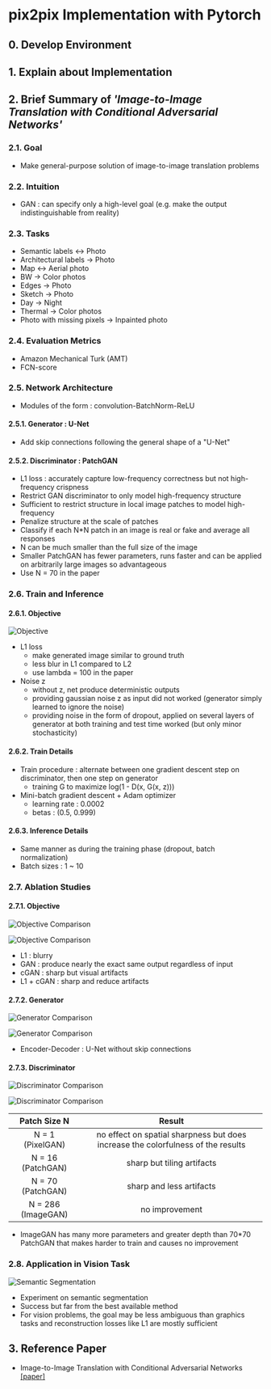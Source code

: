 # pix2pix Implementation with Pytorch


## 0. Develop Environment


## 1. Explain about Implementation


## 2. Brief Summary of *'Image-to-Image Translation with Conditional Adversarial Networks'*


### 2.1. Goal
- Make general-purpose solution of image-to-image translation problems


### 2.2. Intuition
- GAN : can specify only a high-level goal (e.g. make the output indistinguishable from reality)


### 2.3. Tasks
- Semantic labels <-> Photo
- Architectural labels -> Photo
- Map <-> Aerial photo
- BW -> Color photos
- Edges -> Photo
- Sketch -> Photo
- Day -> Night
- Thermal -> Color photos
- Photo with missing pixels -> Inpainted photo

### 2.4. Evaluation Metrics
- Amazon Mechanical Turk (AMT)
- FCN-score


### 2.5. Network Architecture
- Modules of the form : convolution-BatchNorm-ReLU

#### 2.5.1. Generator : U-Net
- Add skip connections following the general shape of a "U-Net"

#### 2.5.2. Discriminator : PatchGAN
- L1 loss : accurately capture low-frequency correctness but not high-frequency crispness
- Restrict GAN discriminator to only model high-frequency structure
- Sufficient to restrict structure in local image patches to model high-frequency
- Penalize structure at the scale of patches
- Classify if each N*N patch in an image is real or fake and average all responses
- N can be much smaller than the full size of the image
- Smaller PatchGAN has fewer parameters, runs faster and can be applied on arbitrarily large images so advantageous
- Use N = 70 in the paper


### 2.6. Train and Inference
#### 2.6.1. Objective
![Objective](./Figures/Objective.png)
- L1 loss
  * make generated image similar to ground truth
  * less blur in L1 compared to L2
  * use lambda = 100 in the paper
- Noise z
  * without z, net produce deterministic outputs
  * providing gaussian noise z as input did not worked (generator simply learned to ignore the noise)
  * providing noise in the form of dropout, applied on several layers of generator at both training and test time worked (but only minor stochasticity)

#### 2.6.2. Train Details
- Train procedure : alternate between one gradient descent step on discriminator, then one step on generator
  * training G to maximize log(1 - D(x, G(x, z)))
- Mini-batch gradient descent + Adam optimizer
  * learning rate : 0.0002
  * betas : (0.5, 0.999)

#### 2.6.3. Inference Details
- Same manner as during the training phase (dropout, batch normalization)
- Batch sizes : 1 ~ 10


### 2.7. Ablation Studies
#### 2.7.1. Objective
![Objective Comparison](./Figures/Ablation_1.png)

![Objective Comparison](./Figures/Ablation_1_1.png)

- L1 : blurry
- GAN : produce nearly the exact same output regardless of input
- cGAN : sharp but visual artifacts
- L1 + cGAN : sharp and reduce artifacts

#### 2.7.2. Generator
![Generator Comparison](./Figures/Ablation_2.png)

![Generator Comparison](./Figures/Ablation_2_2.png)

- Encoder-Decoder : U-Net without skip connections

#### 2.7.3. Discriminator
![Discriminator Comparison](./Figures/Ablation_3.png)

![Discriminator Comparison](./Figures/Ablation_3_3.png)

|Patch Size N|Result|
|:-:|:-:|
|N = 1 (PixelGAN)|no effect on spatial sharpness but does increase the colorfulness of the results|
|N = 16 (PatchGAN)|sharp but tiling artifacts|
|N = 70 (PatchGAN)|sharp and less artifacts|
|N = 286 (ImageGAN)|no improvement|

- ImageGAN has many more parameters and greater depth than 70*70 PatchGAN that makes harder to train and causes no improvement


### 2.8. Application in Vision Task
![Semantic Segmentation](./Figures/Vision.png)
- Experiment on semantic segmentation
- Success but far from the best available method
- For vision problems, the goal may be less ambiguous than graphics tasks and reconstruction losses like L1 are mostly sufficient


## 3. Reference Paper
- Image-to-Image Translation with Conditional Adversarial Networks [[paper]](https://arxiv.org/pdf/1611.07004.pdf)
